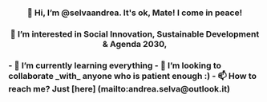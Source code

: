 <h3 align="center">👋 Hi, I’m @selvaandrea. It's ok, Mate! I come in peace!<h3>
<h3 align="center"> 👀 I’m interested in Social Innovation, Sustainable Development & Agenda 2030, <h3>
- 🌱 I’m currently learning everything
- 💞️ I’m looking to collaborate _with_ anyone who is patient enough :)
- 📫 How to reach me?  Just [here] (mailto:andrea.selva@outlook.it)

<!---
selvaandrea/selvaandrea is a ✨ special ✨ repository because its `README.md` (this file) appears on your GitHub profile.
You can click the Preview link to take a look at your changes.
--->
